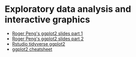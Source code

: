 # Exploratory data analysis and interactive graphics

* [Roger Peng's ggplot2 slides part 1](https://DataScienceSpecialization.github.io/courses/04_ExploratoryAnalysis/ggplot2/ggplot2_p1.html)
* [Roger Peng's ggplot2 slides part 2](https://DataScienceSpecialization.github.io/courses/04_ExploratoryAnalysis/ggplot2/ggplot2_p2.html)
* [Rstudio tidyverse ggplot2](https://ggplot2.tidyverse.org/)
* [ggplot2 cheatsheet](https://github.com/rstudio/cheatsheets/blob/master/data-visualization-2.1.pdf)

